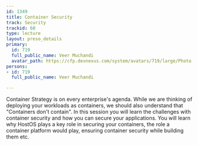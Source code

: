 ```yaml
---
id: 1349
title: Container Security
track: Security
trackid: 60
type: lecture
layout: preso_details
primary:
  id: 719
  full_public_name: Veer Muchandi
  avatar_path: https://cfp.devnexus.com/system/avatars/719/large/Photo.jpg?1505238438
persons:
- id: 719
  full_public_name: Veer Muchandi

---
```

Container Strategy is on every enterprise's agenda. While we are thinking of deploying your workloads as containers, we should also understand that "Containers don't contain". 
In this session you will learn the challenges with container security and how you can secure your applications. You will learn why HostOS plays a key role in securing your containers, the role a container platform would play, ensuring container security while building them etc.
